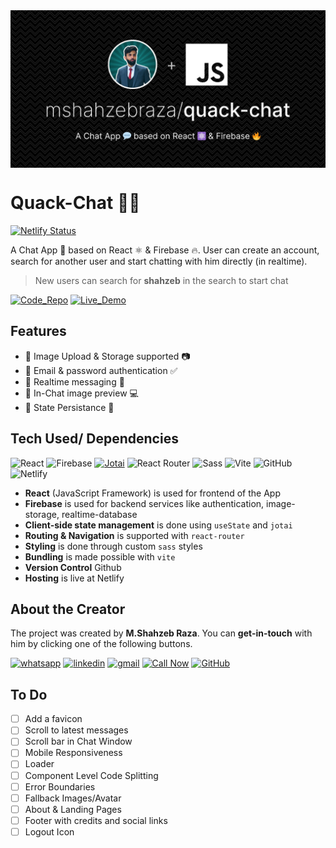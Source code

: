 <img align="center"  src="./other/github-repo-preview-dark.jpeg"/>

# Quack-Chat 🐤💬

[![Netlify Status](https://api.netlify.com/api/v1/badges/a141ace2-9953-4baf-abde-f3dc6b0fe01b/deploy-status)](https://app.netlify.com/sites/quackchat/deploys)

A Chat App 💬 based on React ⚛ & Firebase 🔥.
User can create an account, search for another user and start chatting with him directly (in realtime).

> New users can search for **shahzeb** in the search to start chat

[![Code_Repo](https://img.shields.io/badge/Code_Repo-641e93?style=for-the-badge&logo=github&logoColor=white)](<https://github.com/mshahzebraza/quack-chat>) [![Live_Demo](https://img.shields.io/badge/Live_Demo-c40303?style=for-the-badge&logo=brave&logoColor=white)](<https://quackchat.netlify.app/>)

## Features

- 🎯 Image Upload & Storage supported 📷
- 🎯 Email & password authentication ✅
- 🎯 Realtime messaging 🚀
- 🎯 In-Chat image preview 💻
- 🎯 State Persistance 🔁

## Tech Used/ Dependencies

![React](https://img.shields.io/static/v1?style=for-the-badge&message=React&color=222222&logo=React&logoColor=61DAFB&label=) ![Firebase](https://img.shields.io/static/v1?style=for-the-badge&message=Firebase&color=222222&logo=Firebase&logoColor=FFCA28&label=) [![Jotai](https://img.shields.io/badge/Jotai-51dc92?style=for-the-badge)](<tel:+923350450600>) ![React Router](https://img.shields.io/static/v1?style=for-the-badge&message=React+Router&color=CA4245&logo=React+Router&logoColor=FFFFFF&label=) ![Sass](https://img.shields.io/static/v1?style=for-the-badge&message=Sass&color=CC6699&logo=Sass&logoColor=FFFFFF&label=) ![Vite](https://img.shields.io/static/v1?style=for-the-badge&message=Vite&color=646CFF&logo=Vite&logoColor=FFFFFF&label=) ![GitHub](https://img.shields.io/static/v1?style=for-the-badge&message=GitHub&color=181717&logo=GitHub&logoColor=FFFFFF&label=) ![Netlify](https://img.shields.io/static/v1?style=for-the-badge&message=Netlify&color=222222&logo=Netlify&logoColor=00C7B7&label=)
<!-- ![SCSS](https://img.shields.io/badge/SCSS-d03142?style=for-the-badge&logo=sass&logoColor=white) !-- ![Github](https://img.shields.io/badge/Github-4a0893?style=for-the-badge&logo=github&logoColor=white) ![React](https://img.shields.io/badge/React-6f60e8?style=for-the-badge&logo=react&logoColor=white) -->
- **React** (JavaScript Framework) is used for frontend of the App
- **Firebase** is used for backend services like authentication, image-storage, realtime-database
- **Client-side state management** is done using `useState` and `jotai`
- **Routing & Navigation** is supported with `react-router`
- **Styling** is done through custom `sass` styles
- **Bundling** is made possible with `vite`
- **Version Control** Github
- **Hosting** is live at Netlify

## About the Creator

The project was created by **M.Shahzeb Raza**. You can **get-in-touch** with him by clicking one of the following buttons.

[![whatsapp](https://img.shields.io/badge/WhatsApp-25D366?style=for-the-badge&logo=whatsapp&logoColor=white)](https://wa.me/923350450600) [![linkedin](https://img.shields.io/badge/linkedin-0A66C2?style=for-the-badge&logo=linkedin&logoColor=white)](https://www.linkedin.com/in/mshahzebraza) [![gmail](https://img.shields.io/badge/Gmail-D14836?style=for-the-badge&logo=gmail&logoColor=white)](mailto::m.shahzebraza.97@gmail.com) [![Call Now](https://img.shields.io/badge/Call_Now-454545?style=for-the-badge)](<tel:+923350450600>) [![GitHub](https://img.shields.io/static/v1?style=for-the-badge&message=GitHub&color=181717&logo=GitHub&logoColor=FFFFFF&label=)](https://www.github.com/mshahzebraza)

## To Do

- [ ] Add a favicon
- [ ] Scroll to latest messages
- [ ] Scroll bar in Chat Window
- [ ] Mobile Responsiveness
- [ ] Loader
- [ ] Component Level Code Splitting
- [ ] Error Boundaries
- [ ] Fallback Images/Avatar
- [ ] About & Landing Pages
- [ ] Footer with credits and social links
- [ ] Logout Icon
